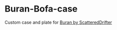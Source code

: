 # Buran-Bofa-case
Custom case and plate for [Buran by ScatteredDrifter](https://github.com/ScatteredDrifter/Buran-Ortho/tree/main)

